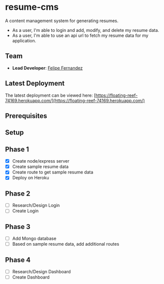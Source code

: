 # resume-cms

A content management system for generating resumes.
- As a user, I'm able to login and add, modify, and delete my resume data.
- As a user, I'm able to use an api url to fetch my resume data for my application.

## Team

- **Lead Developer**: [Felipe Fernandez](https://github.com/HeyItsFelipe)

## Latest Deployment
The latest deployment can be viewed here: [https://floating-reef-74169.herokuapp.com/](https://floating-reef-74169.herokuapp.com/)

## Prerequisites

## Setup

## Phase 1
- [X] Create node/express server
- [X] Create sample resume data
- [X] Create route to get sample resume data
- [X] Deploy on Heroku

## Phase 2
- [ ] Research/Design Login
- [ ] Create Login

## Phase 3
- [ ] Add Mongo database
- [ ] Based on sample resume data, add additional routes

## Phase 4
- [ ] Research/Design Dashboard
- [ ] Create Dashboard